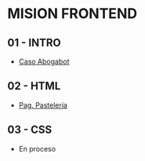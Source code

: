 # MISION FRONTEND #

## 01 - INTRO
- [Caso Abogabot](./01%-%Intro/)

## 02 - HTML
- [Pag. Pastelería](https://pasteleriadulce.netlify.app/)

## 03 - CSS
- En proceso
